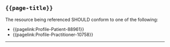 ## `{{page-title}}`

The resource being referenced SHOULD conform to one of the following:

- {{pagelink:Profile-Patient-88961}}
- {{pagelink:Profile-Practitioner-10758}}

---

